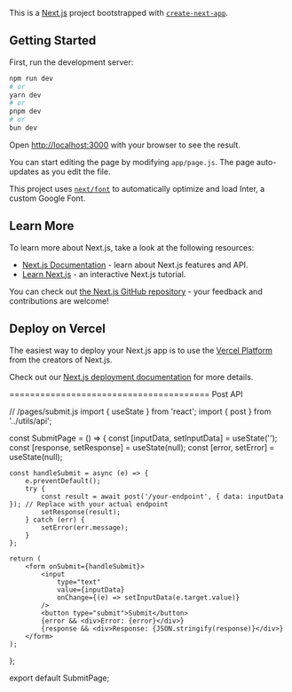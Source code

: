 This is a [Next.js](https://nextjs.org/) project bootstrapped with [`create-next-app`](https://github.com/vercel/next.js/tree/canary/packages/create-next-app).

## Getting Started

First, run the development server:

```bash
npm run dev
# or
yarn dev
# or
pnpm dev
# or
bun dev
```

Open [http://localhost:3000](http://localhost:3000) with your browser to see the result.

You can start editing the page by modifying `app/page.js`. The page auto-updates as you edit the file.

This project uses [`next/font`](https://nextjs.org/docs/basic-features/font-optimization) to automatically optimize and load Inter, a custom Google Font.

## Learn More

To learn more about Next.js, take a look at the following resources:

- [Next.js Documentation](https://nextjs.org/docs) - learn about Next.js features and API.
- [Learn Next.js](https://nextjs.org/learn) - an interactive Next.js tutorial.

You can check out [the Next.js GitHub repository](https://github.com/vercel/next.js/) - your feedback and contributions are welcome!

## Deploy on Vercel

The easiest way to deploy your Next.js app is to use the [Vercel Platform](https://vercel.com/new?utm_medium=default-template&filter=next.js&utm_source=create-next-app&utm_campaign=create-next-app-readme) from the creators of Next.js.

Check out our [Next.js deployment documentation](https://nextjs.org/docs/deployment) for more details.



=======================================
Post API

// /pages/submit.js
import { useState } from 'react';
import { post } from '../utils/api';

const SubmitPage = () => {
    const [inputData, setInputData] = useState('');
    const [response, setResponse] = useState(null);
    const [error, setError] = useState(null);

    const handleSubmit = async (e) => {
        e.preventDefault();
        try {
            const result = await post('/your-endpoint', { data: inputData }); // Replace with your actual endpoint
            setResponse(result);
        } catch (err) {
            setError(err.message);
        }
    };

    return (
        <form onSubmit={handleSubmit}>
            <input
                type="text"
                value={inputData}
                onChange={(e) => setInputData(e.target.value)}
            />
            <button type="submit">Submit</button>
            {error && <div>Error: {error}</div>}
            {response && <div>Response: {JSON.stringify(response)}</div>}
        </form>
    );
};

export default SubmitPage;

